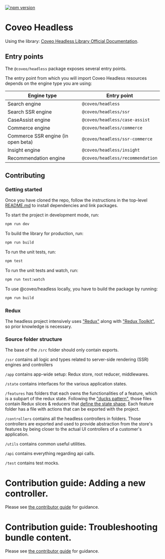 [![npm version](https://badge.fury.io/js/@coveo%2Fheadless.svg)](https://badge.fury.io/js/@coveo%2Fheadless)

# Coveo Headless

Using the library: [Coveo Headless Library Official Documentation](https://docs.coveo.com/en/headless/latest/).

## Entry points

The `@coveo/headless` package exposes several entry points.

The entry point from which you will import Coveo Headless resources depends on the engine type you are using:

| Engine type                        | Entry point                      |
| ---------------------------------- | -------------------------------- |
| Search engine                      | `@coveo/headless`                |
| Search SSR engine                  | `@coveo/headless/ssr`            |
| CaseAssist engine                  | `@coveo/headless/case-assist`    |
| Commerce engine                    | `@coveo/headless/commerce`       |
| Commerce SSR engine (in open beta) | `@coveo/headless/ssr-commerce`   |
| Insight engine                     | `@coveo/headless/insight`        |
| Recommendation engine              | `@coveo/headless/recommendation` |

## Contributing

### Getting started

Once you have cloned the repo, follow the instructions in the top-level [README.md](https://github.com/coveo/ui-kit/src/master/README.md) to install dependencies and link packages.

To start the project in development mode, run:

```bash
npm run dev
```

To build the library for production, run:

```bash
npm run build
```

To run the unit tests, run:

```bash
npm test
```

To run the unit tests and watch, run:

```bash
npm run test:watch
```

To use @coveo/headless locally, you have to build the package by running:

```bash
npm run build
```

### Redux

The headless project intensively uses ["Redux"](https://redux.js.org) along with ["Redux Toolkit"](https://redux-toolkit.js.org), so prior knowledge is necessary.

### Source folder structure

The base of the `/src` folder should only contain exports.

`/ssr` contains all logic and types related to server-side rendering (SSR) engines and controllers

`/app` contains app-wide setup: Redux store, root reducer, middlewares.

`/state` contains interfaces for the various application states.

`/features` has folders that each owns the functionalities of a feature, which is a subpart of the redux state. Following the ["ducks pattern"](https://redux.js.org/style-guide/style-guide#structure-files-as-feature-folders-or-ducks), those files contain Redux slices & reducers that [define the state shape](https://redux.js.org/style-guide/style-guide#reducers-should-own-the-state-shape). Each feature folder has a file with actions that can be exported with the project.

`/controllers` contains all the headless controllers in folders. Those controllers are exported and used to provide abstraction from the store's features by being closer to the actual UI controllers of a customer's application.

`/utils` contains common useful utilities.

`/api` contains everything regarding api calls.

`/test` contains test mocks.

# Contribution guide: Adding a new controller.

Please see [the contributor guide](./contributors/adding-a-controller.md) for guidance.

# Contribution guide: Troubleshooting bundle content.

Please see [the contributor guide](./contributors/troubleshooting-bundles-content.md) for guidance.
